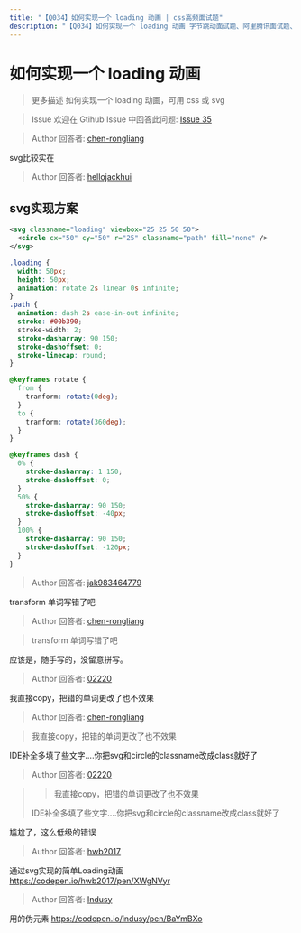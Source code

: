 ```yaml
---
title: "【Q034】如何实现一个 loading 动画 | css高频面试题"
description: "【Q034】如何实现一个 loading 动画 字节跳动面试题、阿里腾讯面试题、美团小米面试题。"
---
```


# 如何实现一个 loading 动画

> 更多描述
> 如何实现一个 loading 动画，可用 css 或 svg

> Issue
> 欢迎在 Gtihub Issue 中回答此问题: [Issue 35](https://github.com/shfshanyue/Daily-Question/issues/35)

> Author
> 回答者: [chen-rongliang](https://github.com/chen-rongliang)

svg比较实在

> Author
> 回答者: [hellojackhui](https://github.com/hellojackhui)

## svg实现方案

```xml
<svg classname="loading" viewbox="25 25 50 50">
  <circle cx="50" cy="50" r="25" classname="path" fill="none" />
</svg>
```

```css
.loading {
  width: 50px;
  height: 50px;
  animation: rotate 2s linear 0s infinite;
}
.path {
  animation: dash 2s ease-in-out infinite;
  stroke: #00b390;
  stroke-width: 2;
  stroke-dasharray: 90 150;
  stroke-dashoffset: 0;
  stroke-linecap: round;
}

@keyframes rotate {
  from {
    tranform: rotate(0deg);
  }
  to {
    tranform: rotate(360deg);
  }
}

@keyframes dash {
  0% {
    stroke-dasharray: 1 150;
    stroke-dashoffset: 0;
  }
  50% {
    stroke-dasharray: 90 150;
    stroke-dashoffset: -40px;
  }
  100% {
    stroke-dasharray: 90 150;
    stroke-dashoffset: -120px;
  }
}
```

> Author
> 回答者: [jak983464779](https://github.com/jak983464779)

transform 单词写错了吧

> Author
> 回答者: [chen-rongliang](https://github.com/chen-rongliang)

> transform 单词写错了吧

应该是，随手写的，没留意拼写。

> Author
> 回答者: [02220](https://github.com/02220)

我直接copy，把错的单词更改了也不效果

> Author
> 回答者: [chen-rongliang](https://github.com/chen-rongliang)

> 我直接copy，把错的单词更改了也不效果

IDE补全多填了些文字....你把svg和circle的classname改成class就好了

> Author
> 回答者: [02220](https://github.com/02220)

> > 我直接copy，把错的单词更改了也不效果
>
> IDE补全多填了些文字....你把svg和circle的classname改成class就好了

尴尬了，这么低级的错误

> Author
> 回答者: [hwb2017](https://github.com/hwb2017)

通过svg实现的简单Loading动画 \
https://codepen.io/hwb2017/pen/XWgNVyr

> Author
> 回答者: [Indusy](https://github.com/Indusy)

用的伪元素
https://codepen.io/indusy/pen/BaYmBXo
